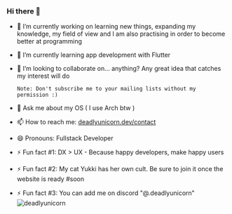 ### Hi there 🦄 

- 🔭 I’m currently working on learning new things, expanding my knowledge, my field of view and I am also practising in order to become better at programming
- 🌱 I’m currently learning app development with Flutter
- 👯 I’m looking to collaborate on... anything? Any great idea that catches my interest will do
  
      Note: Don't subscribe me to your mailing lists without my permission :) 
- 💬 Ask me about my OS ( I use Arch btw )
- 📫 How to reach me: [deadlyunicorn.dev/contact](https://www.deadlyunicorn.dev/contact)
- 😄 Pronouns: Fullstack Developer
- ⚡ Fun fact #1: DX > UX - Because happy developers, make happy users
- ⚡ Fun fact #2: My cat Yukki has her own cult. Be sure to join it once the website is ready #soon
- ⚡ Fun fact #3: You can add me on discord "@.deadlyunicorn"
![deadlyunicorn](https://www.deadlyunicorn.dev/_next/image?url=%2F_next%2Fstatic%2Fmedia%2Fdeadlyunicorn.bb70a139.png&w=16&q=75)

